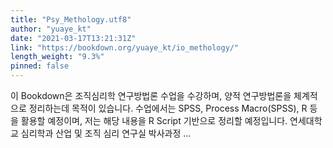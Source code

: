 ```yaml
---
title: "Psy_Methology.utf8"
author: "yuaye_kt"
date: "2021-03-17T13:21:31Z"
link: "https://bookdown.org/yuaye_kt/io_methology/"
length_weight: "9.3%"
pinned: false
---
```


이 Bookdown은 조직심리학 연구방법론 수업을 수강하며,
양적 연구방법론을 체계적으로 정리하는데 목적이 있습니다. 수업에서는 SPSS, Process Macro(SPSS), R 등을 활용할 예정이며,
저는 해당 내용을 R Script 기반으로 정리할 예정입니다. 연세대학교 심리학과 산업 및 조직 심리 연구실 박사과정 ...
